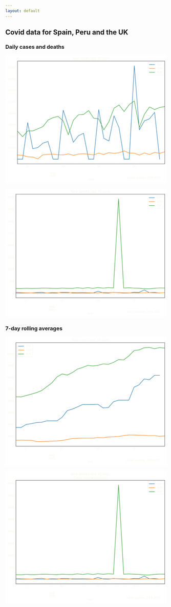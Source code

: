 ```yaml
---
layout: default
---
```


## Covid data for Spain, Peru and the UK

### Daily cases and deaths

![Cases](https://raw.githubusercontent.com/alvaroaguirre/Projects/master/Covid/daily_cases.svg)

![Deaths](https://raw.githubusercontent.com/alvaroaguirre/Projects/master/Covid/daily_deaths.svg)

### 7-day rolling averages

![Cases-7d](https://raw.githubusercontent.com/alvaroaguirre/Projects/master/Covid/daily_cases_smooth.svg)

![Deaths-7d](https://raw.githubusercontent.com/alvaroaguirre/Projects/master/Covid/daily_deaths_smooth.svg)